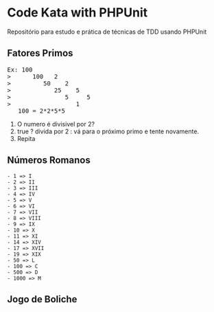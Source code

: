 # Code Kata with PHPUnit

Repositório para estudo e prática de técnicas de TDD usando PHPUnit

## Fatores Primos

<pre>
Ex: 100
>      100   2
>         50    2
>            25    5
>               5     5
>                  1
   100 = 2*2*5*5
</pre>

   1. O numero é divisivel por 2?
   2. true ? divida por 2 : vá para o próximo primo e tente novamente.
   3. Repita
## Números Romanos

    - 1 => I
    - 2 => II
    - 3 => III
    - 4 => IV
    - 5 => V
    - 6 => VI
    - 7 => VII
    - 8 => VIII
    - 9 => IX
    - 10 => X
    - 11 => XI
    - 14 => XIV
    - 17 => XVII
    - 19 => XIX
    - 50 => L
    - 100 => C
    - 500 => D
    - 1000 => M

## Jogo de Boliche

